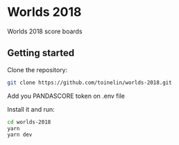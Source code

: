 # Worlds 2018

Worlds 2018 score boards

## Getting started

Clone the repository:

```bash
git clone https://github.com/toinelin/worlds-2018.git
```

Add you PANDASCORE token on .env file

Install it and run:

```bash
cd worlds-2018
yarn
yarn dev
```

